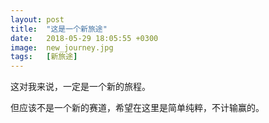 ```yaml
---
layout: post
title:  "这是一个新旅途"
date:   2018-05-29 18:05:55 +0300
image:  new_journey.jpg
tags:   [新旅途]
---
```

这对我来说，一定是一个新的旅程。

但应该不是一个新的赛道，希望在这里是简单纯粹，不计输赢的。
